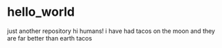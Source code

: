 # hello_world
just another repository
hi humans!
i have had tacos on the moon and they are far better than earth tacos
